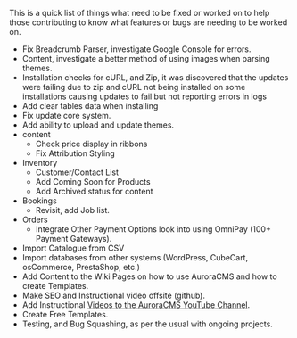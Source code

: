 This is a quick list of things what need to be fixed or worked on to help those contributing to know what features or bugs are needing to be worked on.

- Fix Breadcrumb Parser, investigate Google Console for errors.
- Content, investigate a better method of using images when parsing themes.
- Installation checks for cURL, and Zip, it was discovered that the updates were failing due to zip and cURL not being installed on some installations causing updates to fail but not reporting errors in logs
- Add clear tables data when installing
- Fix update core system.
- Add ability to upload and update themes.
- content
  - Check price display in ribbons
  - Fix Attribution Styling
- Inventory
  - Customer/Contact List
  - Add Coming Soon for Products
  - Add Archived status for content
- Bookings
  - Revisit, add Job list.
- Orders
  - Integrate Other Payment Options look into using OmniPay (100+ Payment Gateways).
- Import Catalogue from CSV
- Import databases from other systems (WordPress, CubeCart, osCommerce, PrestaShop, etc.)
- Add Content to the Wiki Pages on how to use AuroraCMS and how to create Templates.
- Make SEO and Instructional video offsite (github).
- Add Instructional [Videos to the AuroraCMS YouTube Channel](https://www.youtube.com/channel/UC9vFbrBKmnSgf8TNUBvDX2Q).
- Create Free Templates.
- Testing, and Bug Squashing, as per the usual with ongoing projects.
